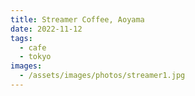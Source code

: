 ```yaml
---
title: Streamer Coffee, Aoyama
date: 2022-11-12
tags:
  - cafe
  - tokyo
images:
  - /assets/images/photos/streamer1.jpg
---
```

